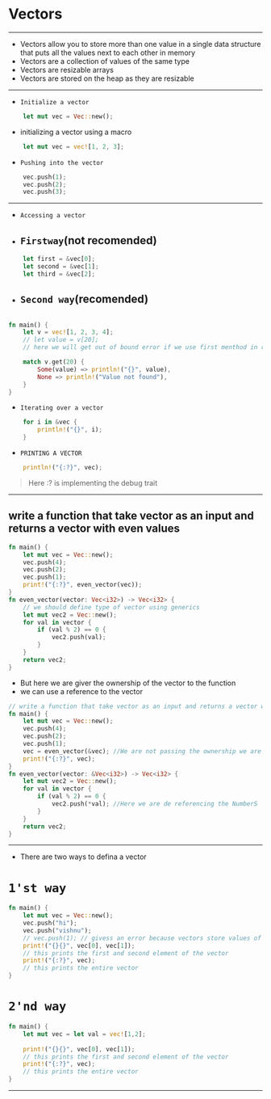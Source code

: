 # Vectors
---
- Vectors allow you to store more than one 
value in a single data structure that puts all 
the values next to each other in memory
- Vectors are a collection of values of the same type
- Vectors are resizable arrays
- Vectors are stored on the heap as they are resizable

---
- `Initialize a vector`
```rust
    let mut vec = Vec::new();
```
- initializing a vector using a macro
```rust
    let mut vec = vec![1, 2, 3];
```
- `Pushing into the vector`
```rust
    vec.push(1);
    vec.push(2);
    vec.push(3);
```
---
- `Accessing a vector`
- ## `Firstway`(not recomended)
```rust
    let first = &vec[0];
    let second = &vec[1];
    let third = &vec[2];
```
- ## `Second way`(recomended)
```rust

fn main() {
    let v = vec![1, 2, 3, 4];
    // let value = v[20];
    // here we will get out of bound error if we use first menthod in run time so we should use get method to get the value

    match v.get(20) {
        Some(value) => println!("{}", value),
        None => println!("Value not found"),
    }
}

```
- `Iterating over a vector`
```rust
    for i in &vec {
        println!("{}", i);
    }
```

- `PRINTING A VECTOR`
```rust
    println!("{:?}", vec);
```
> Here :? is implementing the debug trait
---
## write a function that take vector as an input and returns a vector with even values
```rust
fn main() {
    let mut vec = Vec::new();
    vec.push(4);
    vec.push(2);
    vec.push(1);
    print!("{:?}", even_vector(vec));
}
fn even_vector(vector: Vec<i32>) -> Vec<i32> {
    // we should define type of vector using generics
    let mut vec2 = Vec::new();
    for val in vector {
        if (val % 2) == 0 {
            vec2.push(val);
        }
    }
    return vec2;
}

```
- But here we are giver the ownership of the vector to the function
- we can use a reference to the vector
```rust
// write a function that take vector as an input and returns a vector with even values
fn main() {
    let mut vec = Vec::new();
    vec.push(4);
    vec.push(2);
    vec.push(1);
    vec = even_vector(&vec); //We are not passing the ownership we are referencing
    print!("{:?}", vec);
}
fn even_vector(vector: &Vec<i32>) -> Vec<i32> {
    let mut vec2 = Vec::new();
    for val in vector {
        if (val % 2) == 0 {
            vec2.push(*val); //Here we are de referencing the NumberS
        }
    }
    return vec2;
}
```

---
- There are two ways to defina a vector 
# `1'st way`
```rust
fn main() {
    let mut vec = Vec::new();
    vec.push("hi");
    vec.push("vishnu");
    // vec.push(1); // givess an error because vectors store values of the same type
    print!("{}{}", vec[0], vec[1]);
    // this prints the first and second element of the vector
    print!("{:?}", vec);
    // this prints the entire vector
}
```
# `2'nd way`
```rust
fn main() {
    let mut vec = let val = vec![1,2];
   
    print!("{}{}", vec[0], vec[1]);
    // this prints the first and second element of the vector
    print!("{:?}", vec);
    // this prints the entire vector
}
```
---
